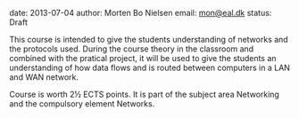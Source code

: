 date: 2013-07-04
author: Morten Bo Nielsen
email: mon@eal.dk
status: Draft

This course is intended to give the students understanding of networks and the protocols used. During the course theory in the classroom and combined with the pratical project, it will be used to give the students an understanding of how data flows and is routed between computers in a LAN and WAN network.

Course is worth 2½ ECTS points. It is part of the subject area Networking and the compulsory element Networks.
